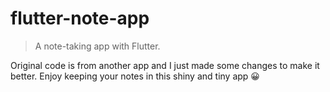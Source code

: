 # flutter-note-app
> A note-taking app with Flutter.

Original code is from another app and I just made some changes to make it better.
Enjoy keeping your notes in this shiny and tiny app 😀

